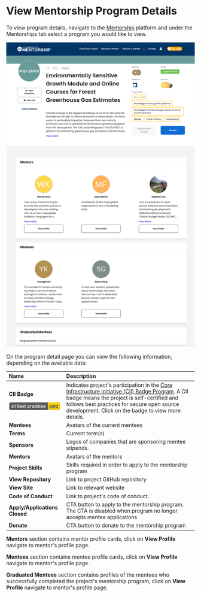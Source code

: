 # View Mentorship Program Details

To view program details, navigate to the [Mentorship](https://people.communitybridge.org/profile) platform and under the Mentorships tab select a program you would like to view. 

![](../../../.gitbook/assets/mentorship-project-details%20%282%29.png)

On the program detail page you can view the following information, depending on the available data:

<table>
  <thead>
    <tr>
      <th style="text-align:left"><b>Name</b>
      </th>
      <th style="text-align:left">Description</th>
    </tr>
  </thead>
  <tbody>
    <tr>
      <td style="text-align:left">
        <p><b>CII Badge </b>
        </p>
        <p>
          <img src="../../../.gitbook/assets/7418694.png" alt/>
        </p>
      </td>
      <td style="text-align:left">Indicates project&apos;s participation in the <a href="https://www.coreinfrastructure.org/programs/badge-program/">Core Infrastructure Initiative (CII) Badge Program</a>.
        A CII badge means the project is self-certified and follows best practices
        for secure open source development. Click on the badge to view more details.</td>
    </tr>
    <tr>
      <td style="text-align:left"><b>Mentees</b>
      </td>
      <td style="text-align:left">Avatars of the current mentees</td>
    </tr>
    <tr>
      <td style="text-align:left"><b>Terms</b>
      </td>
      <td style="text-align:left">Current term(s)</td>
    </tr>
    <tr>
      <td style="text-align:left"><b>Sponsors</b>
      </td>
      <td style="text-align:left">Logos of companies that are sponsoring mentee stipends.</td>
    </tr>
    <tr>
      <td style="text-align:left"><b>Mentors</b>
      </td>
      <td style="text-align:left">Avatars of the mentors</td>
    </tr>
    <tr>
      <td style="text-align:left"><b>Project Skills</b>
      </td>
      <td style="text-align:left">Skills required in order to apply to the mentorship program</td>
    </tr>
    <tr>
      <td style="text-align:left"><b>View Repository</b>
      </td>
      <td style="text-align:left">Link to project GitHub repository</td>
    </tr>
    <tr>
      <td style="text-align:left"><b>View Site</b>
      </td>
      <td style="text-align:left">Link to relevant website</td>
    </tr>
    <tr>
      <td style="text-align:left"><b>Code of Conduct</b>
      </td>
      <td style="text-align:left">Link to project&apos;s code of conduct.</td>
    </tr>
    <tr>
      <td style="text-align:left"><b>Apply/Applications Closed</b>
      </td>
      <td style="text-align:left">CTA button to apply to the mentorship program. The CTA is disabled when
        program no longer accepts mentee applications</td>
    </tr>
    <tr>
      <td style="text-align:left"><b>Donate</b>
      </td>
      <td style="text-align:left">CTA button to donate to the mentorship program</td>
    </tr>
  </tbody>
</table>

**Mentors** section contains mentor profile cards, click on **View Profile** navigate to mentor's profile page.

**Mentees** section contains mentee profile cards, click on **View Profile** navigate to mentor's profile page.

**Graduated Mentees** section contains profiles of the mentees who successfully completed the project's mentorship program, click on **View Profile** navigate to mentor's profile page.


